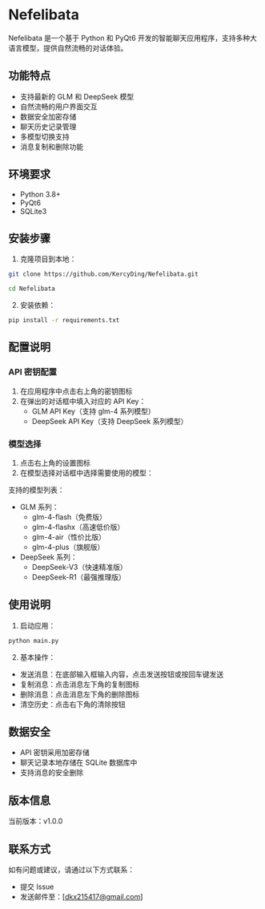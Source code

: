 # Nefelibata

Nefelibata 是一个基于 Python 和 PyQt6 开发的智能聊天应用程序，支持多种大语言模型，提供自然流畅的对话体验。

## 功能特点

- 支持最新的 GLM 和 DeepSeek 模型
- 自然流畅的用户界面交互
- 数据安全加密存储
- 聊天历史记录管理
- 多模型切换支持
- 消息复制和删除功能

## 环境要求

- Python 3.8+
- PyQt6
- SQLite3

## 安装步骤

1. 克隆项目到本地：
```bash {executable}
git clone https://github.com/KercyDing/Nefelibata.git
```

```bash {executable}
cd Nefelibata
```

2. 安装依赖：
```bash {executable}
pip install -r requirements.txt
```

## 配置说明

### API 密钥配置

1. 在应用程序中点击右上角的密钥图标
2. 在弹出的对话框中填入对应的 API Key：
   - GLM API Key（支持 glm-4 系列模型）
   - DeepSeek API Key（支持 DeepSeek 系列模型）

### 模型选择

1. 点击右上角的设置图标
2. 在模型选择对话框中选择需要使用的模型：

支持的模型列表：
- GLM 系列：
  - glm-4-flash（免费版）
  - glm-4-flashx（高速低价版）
  - glm-4-air（性价比版）
  - glm-4-plus（旗舰版）
- DeepSeek 系列：
  - DeepSeek-V3（快速精准版）
  - DeepSeek-R1（最强推理版）

## 使用说明

1. 启动应用：
```bash {executable}
python main.py
```

2. 基本操作：
- 发送消息：在底部输入框输入内容，点击发送按钮或按回车键发送
- 复制消息：点击消息左下角的复制图标
- 删除消息：点击消息左下角的删除图标
- 清空历史：点击右下角的清除按钮

## 数据安全

- API 密钥采用加密存储
- 聊天记录本地存储在 SQLite 数据库中
- 支持消息的安全删除

## 版本信息

当前版本：v1.0.0

## 联系方式

如有问题或建议，请通过以下方式联系：
- 提交 Issue
- 发送邮件至：[dkx215417@gmail.com]
